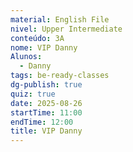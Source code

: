 ```yaml
---
material: English File
nivel: Upper Intermediate
conteúdo: 3A
nome: VIP Danny
Alunos:
  - Danny
tags: be-ready-classes
dg-publish: true
quiz: true
date: 2025-08-26
startTime: 11:00
endTime: 12:00
title: VIP Danny
---
```

